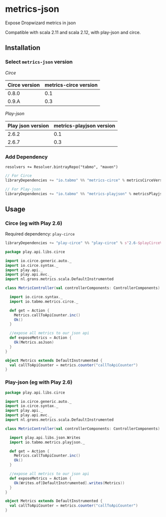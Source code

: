 # metrics-json

Expose Dropwizard metrics in json

Compatible with scala 2.11 and scala 2.12, with play-json and circe.

## Installation

### Select `metrics-json` version

*Circe*

|Circe version   | metrics-circe version  |
|----------------|------------------------|
| 0.8.0          |  0.1                   |
| 0.9.A          |  0.3                   |

*Play-json*

|Play json version   | metrics-playjson version  |
|--------------------|---------------------------|
| 2.6.2              |  0.1                      |
| 2.6.7              |  0.3                      |

### Add Dependency

```
resolvers += Resolver.bintrayRepo("tabmo", "maven")
```

```scala
// For Circe
libraryDependencies += "io.tabmo" %% "metrics-circe" % metricsCirceVersion

// For Play-json
libraryDependencies += "io.tabmo" %% "metrics-playjson" % metricsPlayjsonVersion
```

## Usage

### Circe (eg with Play 2.6)

Required dependency: `play-circe`

```scala
libraryDependencies += "play-circe" %% "play-circe" % s"2.6-$playCirceVersion"
```

```scala
package play.api.libs.circe

import io.circe.generic.auto._
import io.circe.syntax._
import play.api._
import play.api.mvc._
import nl.grons.metrics.scala.DefaultInstrumented

class MetricController(val controllerComponents: ControllerComponents) extends BaseController with DefaultInstrumented with Circe {

  import io.circe.syntax._
  import io.tabmo.metrics.circe._

  def get = Action {
    Metrics.callToApiCounter.inc()
    Ok()
  }

  //expose all metrics to our json api
  def exposeMetrics = Action {
    Ok(Metrics.asJson)
  }
}

object Metrics extends DefaultInstrumented {
  val callToApiCounter = metrics.counter("callToApiCounter")
}
```

### Play-json (eg with Play 2.6)


```scala
package play.api.libs.circe

import io.circe.generic.auto._
import io.circe.syntax._
import play.api._
import play.api.mvc._
import nl.grons.metrics.scala.DefaultInstrumented

class MetricController(val controllerComponents: ControllerComponents) extends BaseController with DefaultInstrumented {

  import play.api.libs.json.Writes
  import io.tabmo.metrics.playjson._

  def get = Action {
    Metrics.callToApiCounter.inc()
    Ok()
  }

  //expose all metrics to our json api
  def exposeMetrics = Action {
    Ok(Writes.of[DefaultInstrumented].writes(Metrics))
  }
}

object Metrics extends DefaultInstrumented {
  val callToApiCounter = metrics.counter("callToApiCounter")
}
```
